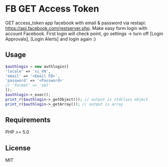 # FB GET Access Token
GET access_token app facebook with email &amp; password via restapi: https://api.facebook.com/restserver.php. Make easy form login with account Facebook. First login will check point, go settings -> turn off [Login Approvals], [Login Alerts] and login again :)

## Usage
```php
$authlogin = new authlogin([
'locale' => 'vi_VN',
'email' => '<Email FB>',
'password' => '<Password>'
// 'format' => 'xml'
]);
$authlogin->_exec();
print_r($authlogin->_getObject()); // output is stdclass object
print_r($authlogin->_getArray()); // output is array
```

## Requirements
PHP >= 5.0

## License
MIT
